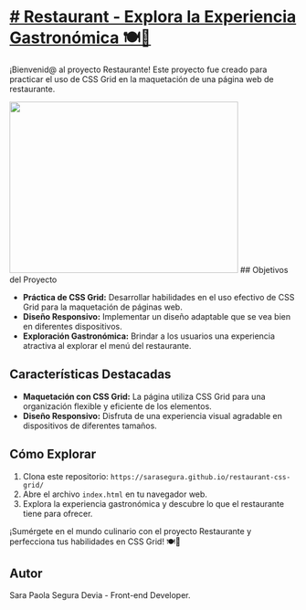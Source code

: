 
# [# Restaurant - Explora la Experiencia Gastronómica 🍽️🌟](https://sarasegura.github.io/restaurant-css-grid/)
¡Bienvenid@ al proyecto Restaurante! Este proyecto fue creado para practicar el uso de CSS Grid en la maquetación de una página web de restaurante. 

<img src="https://github.com/sarasegura/restaurant-css-grid/assets/137323950/20b6a923-adad-4b16-b396-db36c93d8f00" width="400" height="300" >
## Objetivos del Proyecto

- **Práctica de CSS Grid:** Desarrollar habilidades en el uso efectivo de CSS Grid para la maquetación de páginas web.
- **Diseño Responsivo:** Implementar un diseño adaptable que se vea bien en diferentes dispositivos.
- **Exploración Gastronómica:** Brindar a los usuarios una experiencia atractiva al explorar el menú del restaurante.

## Características Destacadas

- **Maquetación con CSS Grid:** La página utiliza CSS Grid para una organización flexible y eficiente de los elementos.
- **Diseño Responsivo:** Disfruta de una experiencia visual agradable en dispositivos de diferentes tamaños.

## Cómo Explorar
1. Clona este repositorio: `https://sarasegura.github.io/restaurant-css-grid/`
2. Abre el archivo `index.html` en tu navegador web.
3. Explora la experiencia gastronómica y descubre lo que el restaurante tiene para ofrecer.

¡Sumérgete en el mundo culinario con el proyecto Restaurante y perfecciona tus habilidades en CSS Grid! 🍽️🌟

## Autor

Sara Paola Segura Devia - Front-end Developer.
